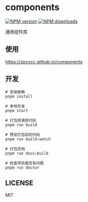 # components

[![NPM version](https://img.shields.io/npm/v/@zpcscc/components.svg?style=flat)](https://npmjs.org/package/@zpcscc/components)
[![NPM downloads](http://img.shields.io/npm/dm/@zpcscc/components.svg?style=flat)](https://npmjs.org/package/@zpcscc/components)

通用组件库

## 使用

https://zpcscc.github.io/components

## 开发

```shell
# 安装依赖
pnpm install

# 本地开发
pnpm start

# 打包资源库代码
pnpm run build

# 预览打包后的代码
pnpm run build:watch

# 打包文档
pnpm run docs:build

# 检查项目是否有问题
pnpm run doctor
```

## LICENSE

MIT
